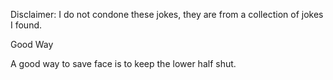 Disclaimer: I do not condone these jokes, they are from a collection of jokes I found.

Good Way

A good way to save face is to keep the lower half shut.

